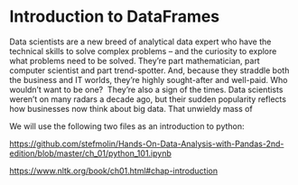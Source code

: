# Introduction to DataFrames

Data scientists are a new breed of analytical data expert who have the technical skills to solve complex problems – and the curiosity to explore what problems need to be solved.
They’re part mathematician, part computer scientist and part trend-spotter. And, because they straddle both the business and IT worlds, they’re highly sought-after and well-paid. Who wouldn’t want to be one?  They’re also a sign of the times. Data scientists weren’t on many radars a decade ago, but their sudden popularity reflects how businesses now think about big data. That unwieldy mass of 

We will use the following two files as an introduction to python:

https://github.com/stefmolin/Hands-On-Data-Analysis-with-Pandas-2nd-edition/blob/master/ch_01/python_101.ipynb

https://www.nltk.org/book/ch01.html#chap-introduction

